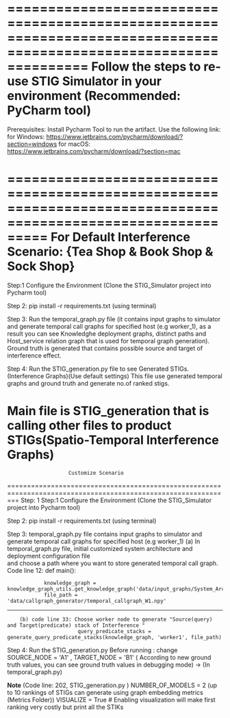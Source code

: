 ==================================================================================================================
		Follow the steps to re-use STIG Simulator in your environment (Recommended: PyCharm tool)
==================================================================================================================

Prerequisites:
Install Pycharm Tool to run the artifact. Use the following link: 
for Windows: https://www.jetbrains.com/pycharm/download/?section=windows
for macOS:   https://www.jetbrains.com/pycharm/download/?section=mac

=============================================================================================================
			For Default Interference Scenario: {Tea Shop & Book Shop & Sock Shop} 
=============================================================================================================
Step:1 Configure the Environment (Clone the STIG_Simulator project into Pycharm tool)

Step 2: pip install -r requirements.txt (using terminal) 

Step 3: Run the temporal_graph.py file 
	(it contains input graphs to simulator and generate temporal call graphs for specified host (e.g worker_1), as a result you can see Knowledghe deployment graphs, distinct paths and 	Host_service relation graph that is used for temporal graph generation). Ground truth is generated that contains possible source and target of interference effect. 

Step 4: Run the STIG_generation.py file to see Generated STIGs. (Interference Graphs)(Use default settings)
       This file use generated temporal graphs and ground truth and generate no.of ranked stigs. 
       
Main file is STIG_generation that is calling other files to product STIGs(Spatio-Temporal Interference Graphs)
===============================================================================================================
						Customize Scenario 
===============================================================================================================
Step: 1  Step:1 Configure the Environment (Clone the STIG_Simulator project into Pycharm tool)

Step 2: pip install -r requirements.txt (using terminal)

Step 3: temporal_graph.py file contains input graphs to simulator and generate temporal call graphs for specified host (e.g worker_1) 
   	(a) In temporal_graph.py file, initial customized system architecture and deployment configuration file  
            and choose a path where you want to store generated temporal call graph. 
        Code line 12: 
                def main():

    			knowledge_graph = knowledge_graph_utils.get_knowledge_graph('data/input_graphs/System_Architecture.xml','data/input_graphs/Deployment_Config.yaml')
    			file_path = 'data/callgraph_generator/temporal_callgraph_W1.npy'
------
        (b) code line 33: Choose worker node to generate "Source(query) and Target(predicate) stack of Interference "
                           query_predicate_stacks = generate_query_predicate_stacks(knowledge_graph, 'worker1', file_path)

Step 4: Run the STIG_generation.py 
  Before running :
change  SOURCE_NODE = 'A1' , TARGET_NODE = 'B1' ( According to new ground truth values, you can see ground truth values in debugging mode) -> (In temporal_graph.py)

****Note**** (Code line: 202, STIG_generation.py )
NUMBER_OF_MODELS = 2 (up to 10 rankings of STIGs can generate using graph embedding metrics (Metrics Folder))
VISUALIZE = True  # Enabling visualization will make first ranking very costly but print all the STIKs

